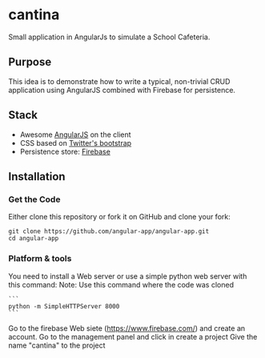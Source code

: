 # cantina
Small application in AngularJs to simulate a School Cafeteria.

## Purpose
This idea is to demonstrate how to write a typical, non-trivial CRUD application using AngularJS combined with Firebase for persistence.

## Stack
* Awesome [AngularJS](http://www.angularjs.org/) on the client
* CSS based on [Twitter's bootstrap](http://getbootstrap.com/)
* Persistence store: [Firebase](https://www.firebase.com/)

## Installation

### Get the Code

Either clone this repository or fork it on GitHub and clone your fork:

```
git clone https://github.com/angular-app/angular-app.git
cd angular-app
```

### Platform & tools

You need to install a Web server or use a simple python web server with this command:
Note: Use this command where the code was cloned
    
    ```
    python -m SimpleHTTPServer 8000
    ```
    
Go to the firebase Web siete (https://www.firebase.com/) and create an account.
Go to the management panel and click in create a project
    Give the name "cantina" to the project

